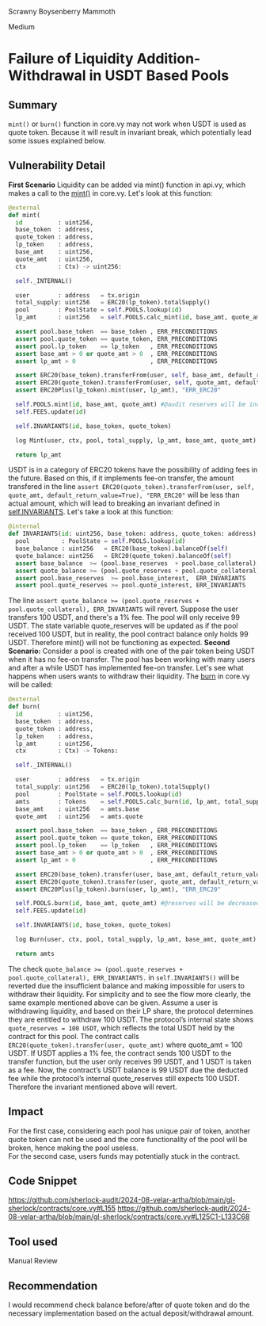 Scrawny Boysenberry Mammoth

Medium

# Failure of Liquidity Addition-Withdrawal in USDT Based Pools

## Summary
`mint()` or `burn()` function in core.vy may not work when USDT is used as quote token. Because it will result in invariant break, which potentially lead some issues explained below.
## Vulnerability Detail
**First Scenario** 
Liquidity can be added  via mint() function in api.vy, which makes a call to the [mint()](https://github.com/sherlock-audit/2024-08-velar-artha/blob/main/gl-sherlock/contracts/core.vy#L155) in core.vy. Let's look at this function:
```python
@external
def mint(
  id          : uint256,
  base_token  : address,
  quote_token : address,
  lp_token    : address,
  base_amt    : uint256,
  quote_amt   : uint256,
  ctx         : Ctx) -> uint256:

  self._INTERNAL()

  user        : address   = tx.origin
  total_supply: uint256   = ERC20(lp_token).totalSupply()
  pool        : PoolState = self.POOLS.lookup(id)
  lp_amt      : uint256   = self.POOLS.calc_mint(id, base_amt, quote_amt, total_supply, ctx) #@audit-issue more lp will be minted in case usdt is FoT later

  assert pool.base_token  == base_token , ERR_PRECONDITIONS
  assert pool.quote_token == quote_token, ERR_PRECONDITIONS
  assert pool.lp_token    == lp_token   , ERR_PRECONDITIONS
  assert base_amt > 0 or quote_amt > 0  , ERR_PRECONDITIONS
  assert lp_amt > 0                     , ERR_PRECONDITIONS

  assert ERC20(base_token).transferFrom(user, self, base_amt, default_return_value=True), "ERR_ERC20"
  assert ERC20(quote_token).transferFrom(user, self, quote_amt, default_return_value=True), "ERR_ERC20" #@audit-issue will transfer less in case USDT implements fee-on transfer
  assert ERC20Plus(lp_token).mint(user, lp_amt), "ERR_ERC20"

  self.POOLS.mint(id, base_amt, quote_amt) #@audit reserves will be increased by incorrect amount
  self.FEES.update(id)

  self.INVARIANTS(id, base_token, quote_token)

  log Mint(user, ctx, pool, total_supply, lp_amt, base_amt, quote_amt)

  return lp_amt
```
 USDT  is in a category of  ERC20   tokens have the possibility of adding fees in the future. Based on this, if it implements fee-on transfer, the amount transfered in the line `assert ERC20(quote_token).transferFrom(user, self, quote_amt, default_return_value=True), "ERR_ERC20"` will be less than actual amount, which  will lead to breaking an invariant defined  in [self.INVARIANTS](https://github.com/sherlock-audit/2024-08-velar-artha/blob/main/gl-sherlock/contracts/core.vy#L125C1-L133C68). Let's take a look at this function:
```python
@internal
def INVARIANTS(id: uint256, base_token: address, quote_token: address):
  pool         : PoolState = self.POOLS.lookup(id)
  base_balance : uint256   = ERC20(base_token).balanceOf(self)
  quote_balance: uint256   = ERC20(quote_token).balanceOf(self)
  assert base_balance  >= (pool.base_reserves  + pool.base_collateral),  ERR_INVARIANTS
  assert quote_balance >= (pool.quote_reserves + pool.quote_collateral), ERR_INVARIANTS #@audit-issue this will revert
  assert pool.base_reserves  >= pool.base_interest,  ERR_INVARIANTS
  assert pool.quote_reserves >= pool.quote_interest, ERR_INVARIANTS
```
The line `assert quote_balance >= (pool.quote_reserves + pool.quote_collateral), ERR_INVARIANTS` will revert. 
Suppose the user transfers 100 USDT, and there's a 1% fee. The pool will only receive 99 USDT. The state variable quote_reserves will be updated as if the pool received 100 USDT, but in reality, the pool contract balance only holds 99 USDT. Therefore mint() will not be functioning as expected. 
**Second Scenario:** 
Consider a pool is created with one of the pair token being USDT when it has no fee-on transfer. The pool has been working with many users and after a while USDT has implemented fee-on transfer. Let's see what happens when users wants to withdraw their liquidity. The [burn](https://github.com/sherlock-audit/2024-08-velar-artha/blob/main/gl-sherlock/contracts/core.vy#L191) in core.vy will be called:
```python
@external
def burn(
  id          : uint256,
  base_token  : address,
  quote_token : address,
  lp_token    : address,
  lp_amt      : uint256,
  ctx         : Ctx) -> Tokens:

  self._INTERNAL()

  user        : address   = tx.origin
  total_supply: uint256   = ERC20(lp_token).totalSupply()
  pool        : PoolState = self.POOLS.lookup(id)
  amts        : Tokens    = self.POOLS.calc_burn(id, lp_amt, total_supply, ctx)
  base_amt    : uint256   = amts.base
  quote_amt   : uint256   = amts.quote

  assert pool.base_token  == base_token , ERR_PRECONDITIONS
  assert pool.quote_token == quote_token, ERR_PRECONDITIONS
  assert pool.lp_token    == lp_token   , ERR_PRECONDITIONS
  assert base_amt > 0 or quote_amt > 0  , ERR_PRECONDITIONS
  assert lp_amt > 0                     , ERR_PRECONDITIONS

  assert ERC20(base_token).transfer(user, base_amt, default_return_value=True), "ERR_ERC20" #@audit balance will be decreased less than expected due the fee
  assert ERC20(quote_token).transfer(user, quote_amt, default_return_value=True), "ERR_ERC20"
  assert ERC20Plus(lp_token).burn(user, lp_amt), "ERR_ERC20"

  self.POOLS.burn(id, base_amt, quote_amt) #@reserves will be decreased by quote_amt
  self.FEES.update(id)

  self.INVARIANTS(id, base_token, quote_token)

  log Burn(user, ctx, pool, total_supply, lp_amt, base_amt, quote_amt)

  return amts
```
The check `quote_balance >= (pool.quote_reserves + pool.quote_collateral), ERR_INVARIANTS.` in `self.INVARIANTS()` will be reverted due the insufficient balance and making impossible for users to withdraw their liquidity.
For simplicity and to see the flow more clearly, the same example mentioned above can be given. Assume a user is withdrawing liquidity, and based on their LP share, the protocol determines they are entitled to withdraw 100 USDT. The protocol’s internal state shows `quote_reserves = 100 USDT`, which reflects the total USDT held by the contract for this pool. The contract calls `ERC20(quote_token).transfer(user, quote_amt)` where quote_amt = 100 USDT. If USDT applies a 1% fee, the contract sends 100 USDT to the transfer function, but the user only receives 99 USDT, and 1 USDT is  taken as a fee. Now, the contract’s USDT balance is 99 USDT due the deducted fee while the protocol’s internal quote_reserves still expects 100 USDT. Therefore the invariant mentioned above will revert.
## Impact
For the first case, considering each pool has unique pair of token, another quote token can not be used and the core functionality of the pool will be broken, hence making the pool useless.  
For the second case, users funds may potentially stuck in the contract.
## Code Snippet
https://github.com/sherlock-audit/2024-08-velar-artha/blob/main/gl-sherlock/contracts/core.vy#L155
https://github.com/sherlock-audit/2024-08-velar-artha/blob/main/gl-sherlock/contracts/core.vy#L125C1-L133C68

## Tool used
Manual Review
## Recommendation
I would recommend check balance before/after of quote token and do the necessary implementation based on the actual deposit/withdrawal amount.
